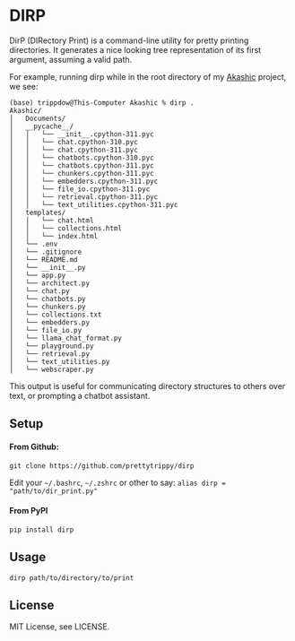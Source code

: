 # DIRP 

DirP (DIRectory Print) is a command-line utility for pretty printing directories. It generates a nice looking tree representation of its first argument, assuming a valid path. 

For example, running dirp while in the root directory of my [Akashic](https://github.com/prettytrippy/Akashic) project, we see:

```
(base) trippdow@This-Computer Akashic % dirp .
Akashic/
│   Documents/
│   __pycache__/
│   │   └── __init__.cpython-311.pyc
│   │   └── chat.cpython-310.pyc
│   │   └── chat.cpython-311.pyc
│   │   └── chatbots.cpython-310.pyc
│   │   └── chatbots.cpython-311.pyc
│   │   └── chunkers.cpython-311.pyc
│   │   └── embedders.cpython-311.pyc
│   │   └── file_io.cpython-311.pyc
│   │   └── retrieval.cpython-311.pyc
│   │   └── text_utilities.cpython-311.pyc
│   templates/
│   │   └── chat.html
│   │   └── collections.html
│   │   └── index.html
│   └── .env
│   └── .gitignore
│   └── README.md
│   └── __init__.py
│   └── app.py
│   └── architect.py
│   └── chat.py
│   └── chatbots.py
│   └── chunkers.py
│   └── collections.txt
│   └── embedders.py
│   └── file_io.py
│   └── llama_chat_format.py
│   └── playground.py
│   └── retrieval.py
│   └── text_utilities.py
│   └── webscraper.py
```

This output is useful for communicating directory structures to others over text, or prompting a chatbot assistant.

## Setup

#### From Github:

```git clone https://github.com/prettytrippy/dirp```

Edit your ```~/.bashrc```, ```~/.zshrc``` or other to say:
```alias dirp = "path/to/dir_print.py"```

#### From PyPI

```pip install dirp```

## Usage

```dirp path/to/directory/to/print```

## License

MIT License, see LICENSE.
